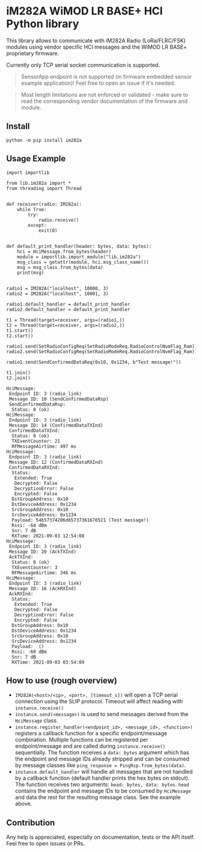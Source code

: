 # iM282A WiMOD LR BASE+ HCI Python library
This library allows to communicate with iM282A Radio (LoRa/FLRC/FSK) modules using vendor specific HCI messages and the WiMOD LR BASE+ proprietary firmware.

Currently only TCP serial socket communication is supported.

> SensorApp endpoint is not supported (in firmware embedded sensor example application)! Feel free to open an issue if it's needed.

> Most length limitations are not enforced or validated - make sure to read the corresponding vendor documentation of the firmware and module.

## Install
```
python -m pip install im282a
```

## Usage Example
```
import importlib

from lib.im282a import *
from threading import Thread


def receiver(radio: IM282a):
    while True:
        try:
            radio.receive()
        except:
            exit(0)


def default_print_handler(header: bytes, data: bytes):
    hci = HciMessage.from_bytes(header)
    module = importlib.import_module("lib.im282a")
    msg_class = getattr(module, hci.msg_class_name())
    msg = msg_class.from_bytes(data)
    print(msg)


radio1 = IM282A("localhost", 10000, 3)
radio2 = IM282A("localhost", 10001, 3)

radio1.default_handler = default_print_handler
radio2.default_handler = default_print_handler

t1 = Thread(target=receiver, args=(radio1,))
t2 = Thread(target=receiver, args=(radio2,))
t1.start()
t2.start()

radio1.send(SetRadioConfigReq(SetRadioModeReq.RadioControlNvmFlag_Ram))
radio2.send(SetRadioConfigReq(SetRadioModeReq.RadioControlNvmFlag_Ram))

radio1.send(SendConfirmedDataReq(0x10, 0x1234, b"Test message!"))

t1.join()
t2.join()
```

```
HciMessage:
 Endpoint ID: 3 (radio_link)
 Message ID: 10 (SendConfirmedDataRsp)
 SendConfirmedDataRsp:
  Status: 0 (ok)
HciMessage:
 Endpoint ID: 3 (radio_link)
 Message ID: 14 (ConfirmedDataTXInd)
 ConfirmedDataTXInd:
  Status: 0 (ok)
  TXEventCounter: 21
  RFMessageAirtime: 497 ms
HciMessage:
 Endpoint ID: 3 (radio_link)
 Message ID: 12 (ConfirmedDataRXInd)
 ConfirmedDataRXInd:
  Status:
   Extended: True
   Decrypted: False
   DecryptionError: False
   Encrypted: False
  DstGroupAddress: 0x10
  DstDeviceAddress: 0x1234
  SrcGroupAddress: 0x10
  SrcDeviceAddress: 0x1234
  Payload: 54657374206d65737361676521 (Test message!)
  Rssi: -64 dBm
  Snr: 7 dB
  RXTime: 2021-09-03 12:54:08
HciMessage:
 Endpoint ID: 3 (radio_link)
 Message ID: 20 (AckTXInd)
 AckTXInd:
  Status: 0 (ok)
  TXEventCounter: 3
  RFMessageAirtime: 346 ms
HciMessage:
 Endpoint ID: 3 (radio_link)
 Message ID: 16 (AckRXInd)
 AckRXInd:
  Status:
   Extended: True
   Decrypted: False
   DecryptionError: False
   Encrypted: False
  DstGroupAddress: 0x10
  DstDeviceAddress: 0x1234
  SrcGroupAddress: 0x10
  SrcDeviceAddress: 0x1234
  Payload:  ()
  Rssi: -60 dBm
  Snr: 7 dB
  RXTime: 2021-09-03 03:54:09
```

## How to use (rough overview)
- `IM282A(<host>/<ip>, <port>, [timeout_s])` will open a TCP serial connection using the SLIP protocol. Timeout will affect reading with `instance.receive()`
- `instance.send(<message>)` is used to send messages derived from the `HciMessage` class.
- `instance.register_handler(<endpoint_id>, <message_id>, <function>)` registers a callback function for a specific endpoint/message combination. Multiple functions can be registered per endpoint/message and are called during `instance.receive()` sequentially. The function receives a `data: bytes` argument which has the endpoint and message IDs already stripped and can be consumed by message classes like `ping_response = PingRsp.from_bytes(data)`.
- `instance.default_handler` will handle all messages that are not handled by a callback function (default handler prints the hex bytes on stdout). The function receives two arguments: `head: bytes, data: bytes`. `head` contains the endpoint and message IDs to be consumed by `HciMessage` and data the rest for the resulting message class. See the example above.

## Contribution
Any help is appreciated, especially on documentation, tests or the API itself. Feel free to open issues or PRs.
